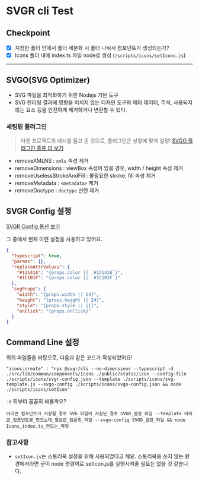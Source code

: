 # SVGR cli Test

## Checkpoint

- [x] 지정한 폴더 안에서 폴더 세분화 시 폴더 나눠서 컴포넌트가 생성되는가?
- [x] Icons 폴더 내에 index.ts 파일 node로 생성 (`/scripts/icons/setIcons.js`)

---

## SVGO(SVG Optimizer)

- SVG 파일을 최적화하기 위한 Nodejs 기반 도구
- SVG 렌더링 결과에 영향을 미치지 않는 디자인 도구의 메타 데이터, 주석, 사용되지 않는 요소 등을 안전하게 제거하거나 변환할 수 있다.

### 세팅된 플러그인

> 다른 프로젝트의 예시를 들고 온 것으로, 플러그인은 상황에 맞게 설정! [SVGO 플러그인 종류 더 보기](https://a11y.gitbook.io/graphics-aria/svg-graphics/svg-optimize)

- removeXMLNS : `xmls` 속성 제거
- removeDimensions : viewBox 속성이 있을 경우, width / height 속성 제거
- removeUselessStrokeAndFill : 불필요한 stroke, fill 속성 제거
- removeMetadata : `<metadata>` 제거
- removeDoctype : `doctype` 선언 제거

## SVGR Config 설정

[SVGR Config 옵션 보기](https://react-svgr.com/docs/options)

그 중에서 현재 이런 설정을 사용하고 있어요.

```json
{
  "typescript": true,
  "params": {},
  "replaceAttrValues": {
    "#121416": "{props.color || `#121416`}",
    "#1C1B1F": "{props.color || `#1C1B1F`}"
  },
  "svgProps": {
    "width": "{props.width || 24}",
    "height": "{props.height || 24}",
    "style": "{props.style || {}}",
    "onClick": "{props.onClick}"
  }
}
```

## Command Line 설정

위의 파일들을 바탕으로, 다음과 같은 코드가 작성되었어요!

```
"icons:create" : "npx @svgr/cli --no-dimensions --typescript -d ./src/lib/common/components/Icons ./public/static/icon --config-file ./scripts/icons/svgr-config.json --template ./scripts/icons/svg-template.js --svgo-config ./scripts/icons/svgo-config.json && node ./scripts/icons/setIcon"
```

`-d` 뒤부터 꼼꼼히 봐볼까요?

```
아이콘_컴포넌트가_저장될_경로 SVG_파일이_저장된_경로 SVGR_설정_파일 --template 아이콘_컴포넌트를_만드는데_필요한_템플릿_파일 --svgo-config SVGO_설정_파일 && node Icons_index.ts_만드는_파일
```

### 참고사항

- `setIcon.js`는 스토리북 설정을 위해 사용되었다고 해요. 스토리북을 쓰지 않는 환경에서라면 굳이 node 명령어로 setIcon.js를 실행시켜줄 필요는 없을 것 같습니다.
